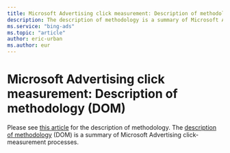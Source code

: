 ```yaml
---
title: Microsoft Advertising click measurement: Description of methodology (DOM)
description: The description of methodology is a summary of Microsoft Advertising click-measurement processes.
ms.service: "bing-ads"
ms.topic: "article"
author: eric-urban
ms.author: eur
---
```


# Microsoft Advertising click measurement: Description of methodology (DOM)

Please see [this article](https://go.microsoft.com/fwlink?LinkId=398319) for the description of methodology. The [description of methodology](https://go.microsoft.com/fwlink?LinkId=398319) (DOM) is a summary of Microsoft Advertising click-measurement processes.


